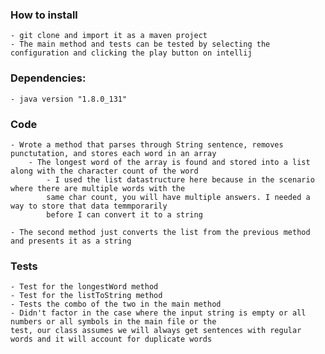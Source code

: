 ### How to install 
    - git clone and import it as a maven project
    - The main method and tests can be tested by selecting the configuration and clicking the play button on intellij

### Dependencies:
    - java version "1.8.0_131"

### Code
    - Wrote a method that parses through String sentence, removes punctutation, and stores each word in an array 
        - The longest word of the array is found and stored into a list along with the character count of the word
            - I used the list datastructure here because in the scenario where there are multiple words with the
            same char count, you will have multiple answers. I needed a way to store that data temmporarily 
            before I can convert it to a string 
   
    - The second method just converts the list from the previous method and presents it as a string
   
### Tests
    - Test for the longestWord method
    - Test for the listToString method 
    - Tests the combo of the two in the main method
    - Didn't factor in the case where the input string is empty or all numbers or all symbols in the main file or the
    test, our class assumes we will always get sentences with regular words and it will account for duplicate words
   
            

